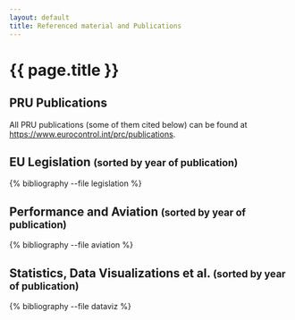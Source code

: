 ```yaml
---
layout: default
title: Referenced material and Publications
---
```


# {{ page.title }}

## PRU Publications

All PRU publications (some of them cited below) can be found at <https://www.eurocontrol.int/prc/publications>.


## EU Legislation <small>(sorted by year of publication)</small>

{% bibliography --file legislation %}

## Performance and Aviation <small>(sorted by year of publication)</small>

{% bibliography --file aviation %}

## Statistics, Data Visualizations et al. <small>(sorted by year of publication)</small>

{% bibliography --file dataviz %}

